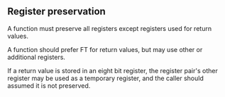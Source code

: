 ## Register preservation
A function must preserve all registers except registers used for return values.

A function should prefer FT for return values, but may use other or additional registers.

If a return value is stored in an eight bit register, the register pair's other register may be used as a temporary register, and the caller should assumed it is not preserved.
